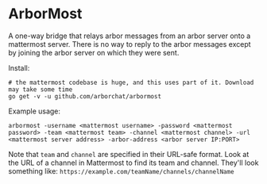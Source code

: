 # ArborMost

A one-way bridge that relays arbor messages from an arbor server onto a mattermost server.
There is no way to reply to the arbor messages except by joining the arbor server on which
they were sent.

Install:
```
# the mattermost codebase is huge, and this uses part of it. Download may take some time
go get -v -u github.com/arborchat/arbormost
```

Example usage:

```
arbormost -username <mattermost username> -password <mattermost password> -team <mattermost team> -channel <mattermost channel> -url <mattermost server address> -arbor-address <arbor server IP:PORT>
```

Note that `team` and `channel` are specified in their URL-safe format. Look at the URL of a
channel in Mattermost to find its team and channel. They'll look something like:
`https://example.com/teamName/channels/channelName`
